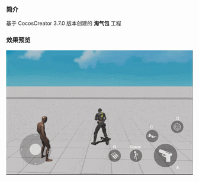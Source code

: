 ### 简介
基于 CocosCreator 3.7.0 版本创建的 **淘气包** 工程

### 效果预览
![image](../../../gif/202209/2022091401.gif)